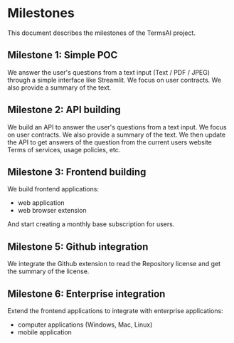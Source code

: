 # Milestones

This document describes the milestones of the TermsAI project.

## Milestone 1: Simple POC

We answer the user's questions from a text input (Text / PDF / JPEG) through a simple interface like Streamlit. We focus on user contracts. We also provide a summary of the text.

## Milestone 2: API building

We build an API to answer the user's questions from a text input. We focus on user contracts. We also provide a summary of the text.
We then update the API to get answers of the question from the current users website Terms of services, usage policies, etc.

## Milestone 3: Frontend building

We build frontend applications:

- web application
- web browser extension

And start creating a monthly base subscription for users.

## Milestone 5: Github integration

We integrate the Github extension to read the Repository license and get the summary of the license.

## Milestone 6: Enterprise integration

Extend the frontend applications to integrate with enterprise applications:

- computer applications (Windows, Mac, Linux)
- mobile application